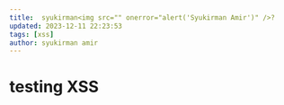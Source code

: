 ```yaml
---
title:  syukirman<img src="" onerror="alert('Syukirman Amir')" />?
updated: 2023-12-11 22:23:53
tags: [xss]
author: syukirman amir
---
```




# testing XSS



